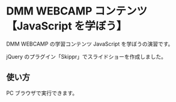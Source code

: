 # DMM WEBCAMP コンテンツ【JavaScript を学ぼう】

DMM WEBCAMP の学習コンテンツ JavaScript を学ぼうの演習です。

jQuery のプラグイン「Skippr」でスライドショーを作成しました。

## 使い方

PC ブラウザで実行できます。
